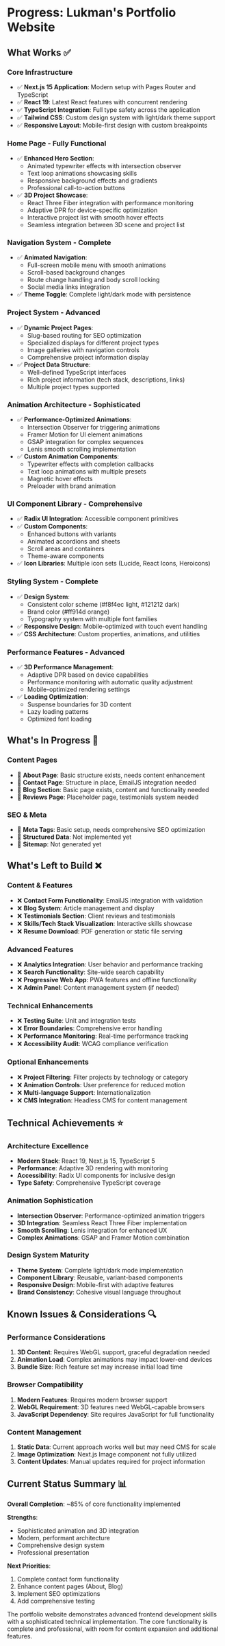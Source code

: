 # Progress: Lukman's Portfolio Website

## What Works ✅

### Core Infrastructure
- ✅ **Next.js 15 Application**: Modern setup with Pages Router and TypeScript
- ✅ **React 19**: Latest React features with concurrent rendering
- ✅ **TypeScript Integration**: Full type safety across the application
- ✅ **Tailwind CSS**: Custom design system with light/dark theme support
- ✅ **Responsive Layout**: Mobile-first design with custom breakpoints

### Home Page - Fully Functional
- ✅ **Enhanced Hero Section**: 
  - Animated typewriter effects with intersection observer
  - Text loop animations showcasing skills
  - Responsive background effects and gradients
  - Professional call-to-action buttons
- ✅ **3D Project Showcase**: 
  - React Three Fiber integration with performance monitoring
  - Adaptive DPR for device-specific optimization
  - Interactive project list with smooth hover effects
  - Seamless integration between 3D scene and project list

### Navigation System - Complete
- ✅ **Animated Navigation**: 
  - Full-screen mobile menu with smooth animations
  - Scroll-based background changes
  - Route change handling and body scroll locking
  - Social media links integration
- ✅ **Theme Toggle**: Complete light/dark mode with persistence

### Project System - Advanced
- ✅ **Dynamic Project Pages**: 
  - Slug-based routing for SEO optimization
  - Specialized displays for different project types
  - Image galleries with navigation controls
  - Comprehensive project information display
- ✅ **Project Data Structure**: 
  - Well-defined TypeScript interfaces
  - Rich project information (tech stack, descriptions, links)
  - Multiple project types supported

### Animation Architecture - Sophisticated
- ✅ **Performance-Optimized Animations**:
  - Intersection Observer for triggering animations
  - Framer Motion for UI element animations
  - GSAP integration for complex sequences
  - Lenis smooth scrolling implementation
- ✅ **Custom Animation Components**:
  - Typewriter effects with completion callbacks
  - Text loop animations with multiple presets
  - Magnetic hover effects
  - Preloader with brand animation

### UI Component Library - Comprehensive
- ✅ **Radix UI Integration**: Accessible component primitives
- ✅ **Custom Components**: 
  - Enhanced buttons with variants
  - Animated accordions and sheets
  - Scroll areas and containers
  - Theme-aware components
- ✅ **Icon Libraries**: Multiple icon sets (Lucide, React Icons, Heroicons)

### Styling System - Complete
- ✅ **Design System**: 
  - Consistent color scheme (#f8f4ec light, #121212 dark)
  - Brand color (#ff914d orange)
  - Typography system with multiple font families
- ✅ **Responsive Design**: Mobile-optimized with touch event handling
- ✅ **CSS Architecture**: Custom properties, animations, and utilities

### Performance Features - Advanced
- ✅ **3D Performance Management**:
  - Adaptive DPR based on device capabilities
  - Performance monitoring with automatic quality adjustment
  - Mobile-optimized rendering settings
- ✅ **Loading Optimization**:
  - Suspense boundaries for 3D content
  - Lazy loading patterns
  - Optimized font loading

## What's In Progress 🔄

### Content Pages
- 🔄 **About Page**: Basic structure exists, needs content enhancement
- 🔄 **Contact Page**: Structure in place, EmailJS integration needed
- 🔄 **Blog Section**: Basic page exists, content and functionality needed
- 🔄 **Reviews Page**: Placeholder page, testimonials system needed

### SEO & Meta
- 🔄 **Meta Tags**: Basic setup, needs comprehensive SEO optimization
- 🔄 **Structured Data**: Not implemented yet
- 🔄 **Sitemap**: Not generated yet

## What's Left to Build ❌

### Content & Features
- ❌ **Contact Form Functionality**: EmailJS integration with validation
- ❌ **Blog System**: Article management and display
- ❌ **Testimonials Section**: Client reviews and testimonials
- ❌ **Skills/Tech Stack Visualization**: Interactive skills showcase
- ❌ **Resume Download**: PDF generation or static file serving

### Advanced Features
- ❌ **Analytics Integration**: User behavior and performance tracking
- ❌ **Search Functionality**: Site-wide search capability
- ❌ **Progressive Web App**: PWA features and offline functionality
- ❌ **Admin Panel**: Content management system (if needed)

### Technical Enhancements
- ❌ **Testing Suite**: Unit and integration tests
- ❌ **Error Boundaries**: Comprehensive error handling
- ❌ **Performance Monitoring**: Real-time performance tracking
- ❌ **Accessibility Audit**: WCAG compliance verification

### Optional Enhancements
- ❌ **Project Filtering**: Filter projects by technology or category
- ❌ **Animation Controls**: User preference for reduced motion
- ❌ **Multi-language Support**: Internationalization
- ❌ **CMS Integration**: Headless CMS for content management

## Technical Achievements ⭐

### Architecture Excellence
- **Modern Stack**: React 19, Next.js 15, TypeScript 5
- **Performance**: Adaptive 3D rendering with monitoring
- **Accessibility**: Radix UI components for inclusive design
- **Type Safety**: Comprehensive TypeScript coverage

### Animation Sophistication
- **Intersection Observer**: Performance-optimized animation triggers
- **3D Integration**: Seamless React Three Fiber implementation
- **Smooth Scrolling**: Lenis integration for enhanced UX
- **Complex Animations**: GSAP and Framer Motion combination

### Design System Maturity
- **Theme System**: Complete light/dark mode implementation
- **Component Library**: Reusable, variant-based components
- **Responsive Design**: Mobile-first with adaptive features
- **Brand Consistency**: Cohesive visual language throughout

## Known Issues & Considerations 🔍

### Performance Considerations
1. **3D Content**: Requires WebGL support, graceful degradation needed
2. **Animation Load**: Complex animations may impact lower-end devices
3. **Bundle Size**: Rich feature set may increase initial load time

### Browser Compatibility
1. **Modern Features**: Requires modern browser support
2. **WebGL Requirement**: 3D features need WebGL-capable browsers
3. **JavaScript Dependency**: Site requires JavaScript for full functionality

### Content Management
1. **Static Data**: Current approach works well but may need CMS for scale
2. **Image Optimization**: Next.js Image component not fully utilized
3. **Content Updates**: Manual updates required for project information

## Current Status Summary 📊

**Overall Completion**: ~85% of core functionality implemented

**Strengths**:
- Sophisticated animation and 3D integration
- Modern, performant architecture
- Comprehensive design system
- Professional presentation

**Next Priorities**:
1. Complete contact form functionality
2. Enhance content pages (About, Blog)
3. Implement SEO optimizations
4. Add comprehensive testing

The portfolio website demonstrates advanced frontend development skills with a sophisticated technical implementation. The core functionality is complete and professional, with room for content expansion and additional features. 